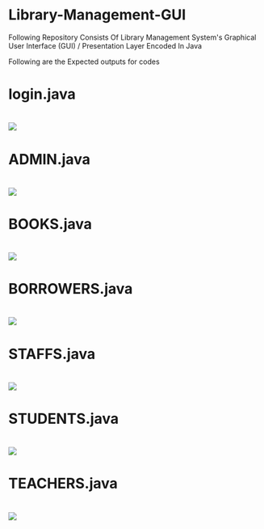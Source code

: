 # Library-Management-GUI

Following Repository Consists Of Library Management System's Graphical User Interface (GUI) / Presentation Layer Encoded In Java 

Following are the Expected outputs for codes
<h1>login.java<h1>
<img src="https://github.com/yashchitroda/Library-Management-System-GUI/blob/main/Outputs/login.png"><br>
<h1>ADMIN.java<h1>
<img src="https://github.com/yashchitroda/Library-Management-System-GUI/blob/main/Outputs/admin.png"><br>
<h1>BOOKS.java<h1>
<img src="https://github.com/yashchitroda/Library-Management-System-GUI/blob/main/Outputs/books.png"><br>
<h1>BORROWERS.java<h1>
<img src="https://github.com/yashchitroda/Library-Management-System-GUI/blob/main/Outputs/borrowers.png"><br>
<h1>STAFFS.java<h1>
<img src="https://github.com/yashchitroda/Library-Management-System-GUI/blob/main/Outputs/staffs.png"><br>
<h1>STUDENTS.java<h1>
<img src="https://github.com/yashchitroda/Library-Management-System-GUI/blob/main/Outputs/student.png"><br>
  <h1>TEACHERS.java<h1>
<img src="https://github.com/yashchitroda/Library-Management-System-GUI/blob/main/Outputs/teacher.png"><br>

